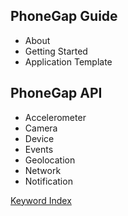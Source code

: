 <!-- Default all link targets to the 'content' frame -->
<base target="content" />

PhoneGap Guide
--------------

- About
- Getting Started
- Application Template

PhoneGap API
------------

- Accelerometer
- Camera
- Device
- Events
- Geolocation
- Network
- Notification

[Keyword Index](./_index.html)